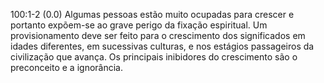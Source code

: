   100:1-2 (0.0)  Algumas pessoas estão muito ocupadas para crescer e portanto expõem-se ao grave perigo da fixação espiritual. Um provisionamento deve ser feito para o crescimento dos significados em idades diferentes, em sucessivas culturas, e nos estágios passageiros da civilização que avança. Os principais inibidores do crescimento são o preconceito e a ignorância.
